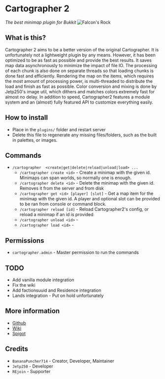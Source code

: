 # Cartographer 2
*The best minimap plugin for Bukkit*
![Falcon's Rock](https://i.imgur.com/RCkxvQ4.png)

## What is this?
Cartographer 2 aims to be a better version of the original Cartographer. It is unfortunately not a lightweight plugin by any means. However, it has been optimized to be as fast as possible and provide the best results. It saves map data asynchronously to minimize the impact of file IO. The processing of each chunk is also done on separate threads so that loading chunks is done fast and efficiently. Rendering the map on the items, which requires the most amount of processing power, is multi-threaded to distribute the load and finish as fast as possible. Color conversion and mixing is done by Jetp250's image util, which dithers and matches colors extremely fast for almost no delay. In addition to speed, Cartographer2 features a module system and an (almost) fully featured API to customize everything easily.

## How to install
- Place in the `plugins/` folder and restart server
- Delete this file to regenerate any missing files/folders, such as the built in palettes, or images.

## Commands
- `/cartographer  <create|get|delete|reload|unload|load> ...`
  - `/cartographer create <id>` - Create a minimap with the given id. Minimaps can span worlds, so normally one is enough.
  - `/cartographer delete <id>` - Delete the minimap with the given id. Removes it from the server and from disk
  - `/cartographer get <id> [player] [slot]` - Get a map item for the minimap with the given id. A player and optional slot can be provided to be ran from console or command block.
  - `/cartographer reload [id]` -  Reload Cartographer2's config, or reload a minimap if an id is provided
  - `/cartographer unload <id>` - 
  - `/cartographer load <id>` - 

## Permissions
- `cartographer.admin` - Master permission to run the commands

## TODO
- Add vanilla module integration
- Fix the wiki
- Add factionsuuid and Residence integration
- Lands integration - Put on hold unfortunately

## More information
- [Github](https://github.com/BananaPuncher714/Cartographer2)
- [Wiki](https://github.com/BananaPuncher714/Cartographer2/wiki)
- [Spigot](https://www.spigotmc.org/resources/46922/)

## Credits
- `BananaPuncher714` - Creator, Developer, Maintainer
- `Jetp250` - Developer
- `REjoin` - Supporter